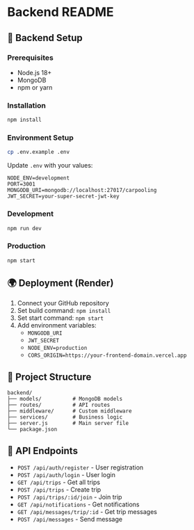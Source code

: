 # Backend README

## 🚀 Backend Setup

### Prerequisites
- Node.js 18+
- MongoDB
- npm or yarn

### Installation
```bash
npm install
```

### Environment Setup
```bash
cp .env.example .env
```

Update `.env` with your values:
```
NODE_ENV=development
PORT=3001
MONGODB_URI=mongodb://localhost:27017/carpooling
JWT_SECRET=your-super-secret-jwt-key
```

### Development
```bash
npm run dev
```

### Production
```bash
npm start
```

## 🌍 Deployment (Render)

1. Connect your GitHub repository
2. Set build command: `npm install`
3. Set start command: `npm start`
4. Add environment variables:
   - `MONGODB_URI`
   - `JWT_SECRET`
   - `NODE_ENV=production`
   - `CORS_ORIGIN=https://your-frontend-domain.vercel.app`

## 📁 Project Structure

```
backend/
├── models/          # MongoDB models
├── routes/          # API routes
├── middleware/      # Custom middleware
├── services/        # Business logic
├── server.js        # Main server file
└── package.json
```

## 🔧 API Endpoints

- `POST /api/auth/register` - User registration
- `POST /api/auth/login` - User login
- `GET /api/trips` - Get all trips
- `POST /api/trips` - Create trip
- `POST /api/trips/:id/join` - Join trip
- `GET /api/notifications` - Get notifications
- `GET /api/messages/trip/:id` - Get trip messages
- `POST /api/messages` - Send message
